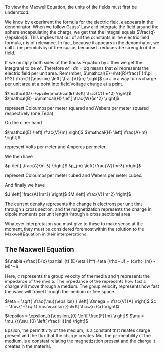 To view the Maxwell Equation, the units of the fields must first be understood.

We know by experiment the formula for the electric field. $\epsilon$ appears in the denominator. When we follow Gauss' Law and integrate the field around the sphere encapsulating the charge, we get that the integral equals $\frac{q}{\epsilon}$. This implies that out of all the constants in the electric field formula, $\epsilon$ is of relevance. In fact, because it appears in the denominator, we call it the permittivity of free space, because it reduces the strength of the field.

If we multiply both sides of the Gauss Equation by $\epsilon$ then we get the integrand to be $\epsilon \mathcal{E}$. Therefore $\epsilon \mathcal{E} \cdot ds = dq$  means that $\epsilon \mathcal{E}$ represents the electric field per unit area. Remember, $\mathcal{E}=\hat{R}\frac{1}{4\pi R^2} \frac{1}{\epsilon} \left[ \frac{V}{m} \right]$ so $\epsilon$ in a way turns charge per unit area at a point into field/voltage change at a point.

$\mathcal{D}=\epsilon\mathcal{E} \left[ \frac{C}{m^2} \right]$
$\mathcal{B}=u\mathcal{H} \left[ \frac{W}{m^2} \right]$

represent Coloumbs per meter squared and Webers per meter squared respectively (one Tesla). 

On the other hand 

$\mathcal{E} \left[ \frac{V}{m} \right]$
$\mathcal{H} \left[ \frac{A}{m} \right]$

represent Volts per meter and Amperes per meter.

We then have 

$p \left[ \frac{C}{m^3} \right]$ 
$p_{m} \left[ \frac{W}{m^3} \right]$

represent Coloumbs per meter cubed and Webers per meter cubed.

And finally we have

$J \left[ \frac{A}{m^2} \right]$
$M \left[ \frac{V}{m^2} \right]$

The current density represents the change in electrons per unit time through a cross section, and the magnetization represents the change in dipole moments per unit length through a cross sectional area.

Whatever interpretation you must give to these to make sense at the moment, they must be considered foremost within the solution to the Maxwell Equation in their interpretations.

## The Maxwell Equation

$(\nabla +\frac{1}{c} \partial_{t})(E+\eta H^*)=\eta (\rho - J) + (c\rho_{m} - M)^*$

Here, $c$ represents the group velocity of the media and $\eta$ represents the impedance of the media. The impedance of the represents how fast a charge will move through a medium. The group velocity represents how fast the wave will travel through the medium or free space.

$\eta = \sqrt{ \frac{\mu}{\epsilon} } \left[ \Omega = \frac{V}{A} \right]$
$c = \frac{1}{\sqrt{ \mu \epsilon }} \left[ \frac{m}{s} \right]$

$\epsilon = \epsilon_{r}\epsilon_{0} \left[ \frac{F}{m} \right]$
$\mu = \mu_{r}\mu_{0} \left[ \frac{H}{m} \right]$

Epsilon, the permittivity of the medium, is a constant that relates charge present and the flux that the charge creates. Mu, the permeability of the medium, is a constant relating the magnetization present and the charge it creates in the material.